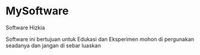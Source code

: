 # MySoftware
Software Hizkia 


Software ini bertujuan untuk Edukasi dan Eksperimen 
mohon di pergunakan seadanya dan jangan di sebar luaskan 
